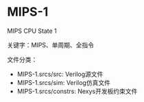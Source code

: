 # MIPS-1
MIPS CPU State 1

关键字：MIPS、单周期、全指令

文件分类：

- MIPS-1.srcs/src: Verilog源文件
- MIPS-1.srcs/sim: Verilog仿真文件
- MIPS-1.srcs/constrs: Nexys开发板约束文件
